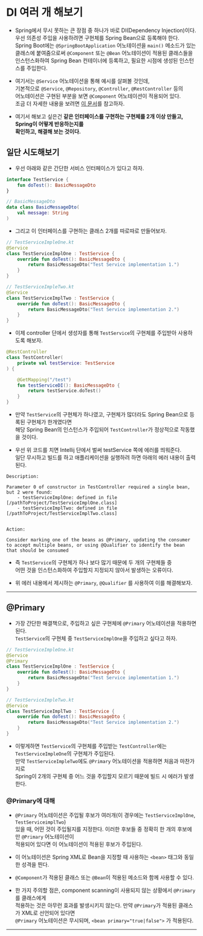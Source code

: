 # DI 여러 개 해보기

- Spring에서 무시 못하는 큰 장점 중 하나가 바로 DI(Dependency Injection)이다.  
  우선 의존성 주입을 사용하려면 구현체를 Spring Bean으로 등록해야 한다.  
  Spring Boot에는 `@SpringBootApplication` 어노테이션을 `main()` 메소드가 있는  
  클래스에 붙여줌으로써 `@Component` 또는 `@Bean` 어노테이션이 적용된 클래스들을  
  인스턴스화하여 Spring Bean 컨테이너에 등록하고, 필요한 시점에 생성된 인스턴스를 주입한다.

- 여기서는 `@Service` 어노테이션을 통해 예시를 살펴볼 것인데,  
  기본적으로 `@Service`, `@Repository`, `@Controller`, `@RestController` 등의  
  어노테이션은 구현된 부분을 보면 `@Component` 어노테이션이 적용되어 있다.  
  조금 더 자세한 내용을 보려면 <a href="https://github.com/sang-w0o/Study/blob/master/Backend%20Frameworks/Spring/%40Component%2C%20%40Service%2C%20%40Controller%2C%20%40RestController.md">이 문서</a>를 참고하자.

- 여기서 해보고 싶은건 **같은 인터페이스를 구현하는 구현체를 2개 이상 만들고, Spring이 어떻게 반응하는지를**  
  **확인하고, 해결해 보는 것이다.**

<h2>일단 시도해보기</h2>

- 우선 아래와 같은 간단한 서비스 인터페이스가 있다고 하자.

```kt
interface TestService {
    fun doTest(): BasicMessageDto
}

// BasicMessageDto
data class BasicMessageDto(
    val message: String
)
```

- 그리고 이 인터페이스를 구현하는 클래스 2개를 따로따로 만들어보자.

```kt
// TestServiceImpleOne.kt
@Service
class TestServiceImplOne : TestService {
    override fun doTest(): BasicMessageDto {
        return BasicMessageDto("Test Service implementation 1.")
    }
}

// TestServiceImpleTwo.kt
@Service
class TestServiceImplTwo : TestService {
    override fun doTest(): BasicMessageDto {
        return BasicMessageDto("Test Service implementation 2.")
    }
}
```

- 이제 controller 단에서 생성자를 통해 `TestService`의 구현체를 주입받아 사용하도록 해보자.

```kt
@RestController
class TestController(
    private val testService: TestService
) {

    @GetMapping("/test")
    fun testServiceDI(): BasicMessageDto {
        return testService.doTest()
    }
}
```

- 만약 `TestService`의 구현체가 하나였고, 구현체가 많더라도 Spring Bean으로 등록된 구현체가 한개였다면  
  해당 Spring Bean의 인스턴스가 주입되어 `TestController`가 정상적으로 작동했을 것이다.

- 우선 위 코드를 치면 Intellij 단에서 벌써 testService 쪽에 에러를 띄워준다.  
  일단 무시하고 빌드를 하고 애플리케이션을 실행하려 하면 아래의 에러 내용이 출력된다.

```
Description:

Parameter 0 of constructor in TestController required a single bean, but 2 were found:
	- testServiceImplOne: defined in file [/pathToProject/TestServiceImplOne.class]
	- testServiceImplTwo: defined in file [/pathToProject/TestServiceImplTwo.class]


Action:

Consider marking one of the beans as @Primary, updating the consumer to accept multiple beans, or using @Qualifier to identify the bean that should be consumed
```

- 즉 `TestService`의 구현체가 하나 보다 많기 때문에 두 개의 구현체들 중  
  어떤 것을 인스턴스화하여 주입할지 지정되지 않아서 발생하는 오류이다.

- 위 에러 내용에서 제시하는 `@Primary`, `@Qualifier` 를 사용하여 이를 해결해보자.

<hr/>

<h2>@Primary</h2>

- 가장 간단한 해결책으로, 주입하고 싶은 구현체에 `@Primary` 어노테이션을 적용하면 된다.  
  `TestService`의 구현체 중 `TestServiceImplOne`을 주입하고 싶다고 하자.

```kt
// TestServiceImpleOne.kt
@Service
@Primary
class TestServiceImplOne : TestService {
    override fun doTest(): BasicMessageDto {
        return BasicMessageDto("Test Service implementation 1.")
    }
}

// TestServiceImpleTwo.kt
@Service
class TestServiceImplTwo : TestService {
    override fun doTest(): BasicMessageDto {
        return BasicMessageDto("Test Service implementation 2.")
    }
}
```

- 이렇게하면 `TestService`의 구현체를 주입받는 `TestController`에는  
  `TestServiceImpleOne`의 구현체가 주입된다.  
  만약 `TestServiceImpleTwo`에도 `@Primary` 어노테이션을 적용하면 처음과 마찬가지로  
  Spring이 2개의 구현체 중 어느 것을 주입할지 모르기 때문에 빌드 시 에러가 발생한다.

<h3>@Primary에 대해</h3>

- `@Primary` 어노테이션은 주입될 후보가 여러개(이 경우에는 `TestServiceImplOne`, `TestServiceimplTwo`)  
  있을 때, 어떤 것이 주입될지를 지정한다. 이러한 후보들 중 정확히 한 개의 후보에만 `@Primary` 어노테이션이  
  적용되어 있다면 이 어노테이션이 적용된 후보가 주입된다.

- 이 어노테이션은 Spring XML로 Bean을 지정할 때 사용하는 `<bean>` 태그와 동일한 성격을 띈다.

- `@Component`가 적용된 클래스 또는 `@Bean`이 적용된 메소드와 함께 사용할 수 있다.

- 한 가지 주의할 점은, component scanning이 사용되지 않는 상황에서 `@Primary`를 클래스에게  
  적용하는 것은 아무런 효과를 발생시키지 않는다. 만약 `@Primary`가 적용된 클래스가 XML로 선언되어 있다면  
  `@Primary` 어노테이션은 무시되며, `<bean primary="true|false">` 가 적용된다.

<hr/>
